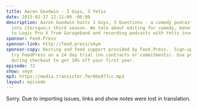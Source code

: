 ```yaml
---
title: Aaron Goodwin - 3 Guys, 3 Yetis
date: 2015-02-17 12:11:00 -06:00
description: Aaron Goodwin hosts 3 Guys, 3 Questions - a comedy podcast that&rsquo;s
  into it&rsquo;s third season. We talk about editing for comedy, benefits of upgrading
  to Logic Pro X from Garageband and recording podcasts with Yetis involved.
sponsor: Feed.Press
sponsor-link: http://feed.press/smym
sponsor-copy: Hosting and feed support provided by Feed.Press.  Sign-up today and
  try FeedPress on a 14 day trial (no contracts or commitments). Use promo code "smym"
  during checkout to get 10% off your first year.
episode: 72
show: smym
mp3: https://media.transistor.fm/06e977cc.mp3
layout: episode
---
```


Sorry. Due to importing issues, links and show notes were lost in translation.
